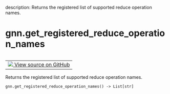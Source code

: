 description: Returns the registered list of supported reduce operation names.

<div itemscope itemtype="http://developers.google.com/ReferenceObject">
<meta itemprop="name" content="gnn.get_registered_reduce_operation_names" />
<meta itemprop="path" content="Stable" />
</div>

# gnn.get_registered_reduce_operation_names

<!-- Insert buttons and diff -->

<table class="tfo-notebook-buttons tfo-api nocontent" align="left">
<td>
  <a target="_blank" href="https://github.com/tensorflow/gnn/tree/master/tensorflow_gnn/graph/graph_tensor_ops.py#L355-L357">
    <img src="https://www.tensorflow.org/images/GitHub-Mark-32px.png" />
    View source on GitHub
  </a>
</td>
</table>



Returns the registered list of supported reduce operation names.

<pre class="devsite-click-to-copy prettyprint lang-py tfo-signature-link">
<code>gnn.get_registered_reduce_operation_names() -> List[str]
</code></pre>



<!-- Placeholder for "Used in" -->

